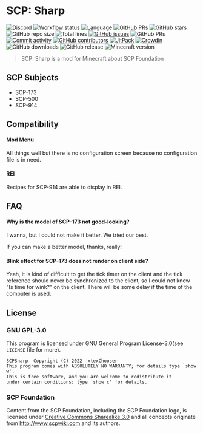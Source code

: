 # SCP: Sharp

[![Discord](https://img.shields.io/discord/895905824239669258?logo=discord&style=flat-square)](https://discord.gg/EerxhNx3fR) [![Workflow status](https://img.shields.io/github/workflow/status/xtexChooser/scp-sharp/Build/main?style=flat-square&logo=github-actions)](https://github.com/xtexChooser/scp-sharp/actions) ![Language](https://img.shields.io/badge/language-kotlin-7f52ff?style=flat-square&logo=kotlin) [![GitHub PRs](https://img.shields.io/badge/license-GPL--3.0-informational?style=flat-square)](https://github.com/xtexChooser/scp-sharp/pulls)  ![GitHub stars](https://img.shields.io/github/stars/xtexChooser/scp-sharp?logo=github&style=flat-square) ![GitHub repo size](https://img.shields.io/github/repo-size/xtexChooser/scp-sharp?style=flat-square) ![Total lines](https://img.shields.io/tokei/lines/github/xtexChooser/scp-sharp?style=flat-square) [![GitHub issues](https://img.shields.io/github/issues/xtexChooser/scp-sharp?style=flat-square)](https://github.com/xtexChooser/scp-sharp/issues) ![GitHub PRs](https://img.shields.io/github/issues-pr/xtexChooser/scp-sharp?style=flat-square) [![Commit activity](https://img.shields.io/github/commit-activity/m/xtexChooser/scp-sharp?style=flat-square)](https://github.com/xtexChooser/scp-sharp/commits/main) [![GitHub contributors](https://img.shields.io/github/contributors/xtexChooser/scp-sharp?style=flat-square)](https://github.com/xtexChooser/scp-sharp/graphs/contributors) [![JitPack](https://img.shields.io/jitpack/v/github/xtexChooser/scp-sharp?style=flat-square)](https://jitpack.io/#xtexChooser/scp-sharp) [![Crowdin](https://img.shields.io/badge/translate-crowdin-brightgreen?style=flat-square&logo=crowdin)](https://crowdin.com/project/scp-sharp) ![GitHub downloads](https://img.shields.io/github/downloads/xtexChooser/scp-sharp/total?logo=github&style=flat-square) ![GitHub release](https://img.shields.io/github/v/release/xtexChooser/scp-sharp?display_name=tag&include_prereleases&logo=github&style=flat-square) ![Minecraft version](https://img.shields.io/badge/minecraft-1.18.1-brightgreen?style=flat-square&logo=mojang-studios)

> SCP: Sharp is a mod for Minecraft about SCP Foundation

## SCP Subjects

- SCP-173
- SCP-500
- SCP-914

## Compatibility

#### Mod Menu

All things well but there is no configuration screen because no configuration file is in need.

#### REI

Recipes for SCP-914 are able to display in REI.

## FAQ

#### Why is the model of SCP-173 not good-looking?

I wanna, but I could not make it better. We tried our best.

If you can make a better model, thanks, really!

#### Blink effect for SCP-173 does not render on client side?

Yeah, it is kind of difficult to get the tick timer on the client and the tick reference should never be synchronized to the client, so I could not know "Is time for wink?" on the client. There will be some delay if the time of the computer is used.

## License

### GNU GPL-3.0

This program is licensed under GNU General Program License-3.0(see `LICENSE` file for more).

```
SCPSharp  Copyright (C) 2022  xtexChooser
This program comes with ABSOLUTELY NO WARRANTY; for details type `show w'.
This is free software, and you are welcome to redistribute it
under certain conditions; type `show c' for details.
```

### SCP Foundation

Content from the SCP Foundation, including the SCP Foundation logo, is licensed under [Creative Commons Sharealike 3.0](https://creativecommons.org/licenses/by-sa/3.0/) and all concepts originate from http://www.scpwiki.com and its authors.


